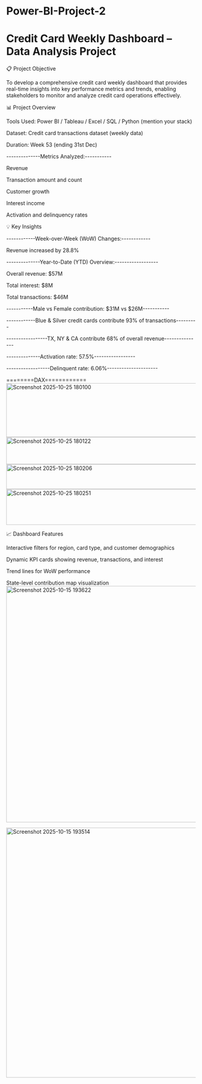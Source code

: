 # Power-BI-Project-2

# Credit Card Weekly Dashboard – Data Analysis Project

📋 Project Objective

To develop a comprehensive credit card weekly dashboard that provides real-time insights into key performance metrics and trends, enabling stakeholders to monitor and analyze credit card operations effectively.

📊 Project Overview

Tools Used: Power BI / Tableau / Excel / SQL / Python (mention your stack)

Dataset: Credit card transactions dataset (weekly data)

Duration: Week 53 (ending 31st Dec)

--------------Metrics Analyzed:-----------

Revenue

Transaction amount and count

Customer growth

Interest income

Activation and delinquency rates


💡 Key Insights

------------Week-over-Week (WoW) Changes:------------

Revenue increased by 28.8%

--------------Year-to-Date (YTD) Overview:------------------

Overall revenue: $57M

Total interest: $8M

Total transactions: $46M

-----------Male vs Female contribution: $31M vs $26M-----------

------------Blue & Silver credit cards contribute 93% of transactions---------

-----------------TX, NY & CA contribute 68% of overall revenue---------------

--------------Activation rate: 57.5%-----------------

------------------Delinquent rate: 6.06%---------------------

========DAX============
<img width="964" height="143" alt="Screenshot 2025-10-25 180100" src="https://github.com/user-attachments/assets/60055d14-53b6-4817-8760-acffaff9d564" />
<img width="964" height="72" alt="Screenshot 2025-10-25 180122" src="https://github.com/user-attachments/assets/d581be83-9fc4-4e96-854a-c5c6872e9cd4" />
<img width="964" height="66" alt="Screenshot 2025-10-25 180206" src="https://github.com/user-attachments/assets/28294255-8515-49ff-b0ce-3d971144053b" />
<img width="964" height="95" alt="Screenshot 2025-10-25 180251" src="https://github.com/user-attachments/assets/06aaef57-eaba-4ec0-a29c-66a09a356f09" />



📈 Dashboard Features

Interactive filters for region, card type, and customer demographics

Dynamic KPI cards showing revenue, transactions, and interest

Trend lines for WoW performance

State-level contribution map visualization
<img width="1365" height="627" alt="Screenshot 2025-10-15 193622" src="https://github.com/user-attachments/assets/c968e1d0-67dc-4733-a5d8-85b57ff58d38" />

<img width="1364" height="663" alt="Screenshot 2025-10-15 193514" src="https://github.com/user-attachments/assets/54e0ceb2-1d7d-4e0e-a280-0e7b90a2bb4f" />

